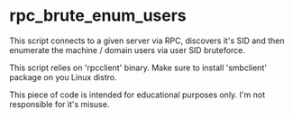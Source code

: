 # rpc_brute_enum_users
This script connects to a given server via RPC, discovers it's SID and then enumerate the machine / domain users via user SID bruteforce.

This script relies on 'rpcclient' binary. Make sure to install 'smbclient' package on you Linux distro.

This piece of code is intended for educational purposes only. I'm not responsible for it's misuse.
